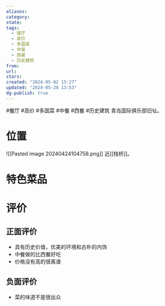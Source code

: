 ```yaml
---
aliases: 
category: 
state: 
tags:
  - 餐厅
  - 高价
  - 多国菜
  - 中餐
  - 西餐
  - 历史建筑
from: 
url: 
stars: 
created: "2024-05-02 15:27"
updated: "2024-05-28 13:53"
dg-publish: true
---
```

#餐厅 #高价 #多国菜 #中餐 #西餐 #历史建筑 
青岛国际俱乐部旧址。
# 位置
![[Pasted image 20240424104758.png]]
近[[栈桥]]。
# 特色菜品
# 评价
## 正面评价
- 具有历史价值，优美的环境和古朴的内饰
- 中餐做的比西餐好吃
- 价格没有高的很离谱
## 负面评价
- 菜的味道不是很出众
